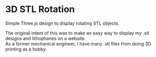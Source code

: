 # 3D STL Rotation

Simple Three.js design to display rotating STL objects. 

The original intent of this was to make an easy way to display my .stl designs and lithophanes on a website.\
As a former mechanical engineer, I have many .stl files from doing 3D printing as a hobby. 
